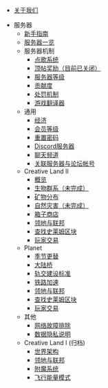 * [关于我们](docs/server/about.md)
- 服务器
  * [新手指南](docs/server/guides-new.md)
  * [服务器一览](docs/server/servers.md)
  - 服务器机制
    * [点歌系统](docs/server/mechanisms/music.md)
    * [顶帖奖励（目前已关闭）](docs/server/mechanisms/bbstoper.md)
    * [服务器等级](docs/server/mechanisms/level.md)
    * [贡献度](docs/server/mechanisms/contributions.md)
    * [处罚机制](docs/server/mechanisms/punishments.md)
    * [游戏翻译器](docs/server/mechanisms/translator.md)
  - 通用
    * [经济](docs/server/economy.md)
    * [会员等级](docs/server/rank.md)
    * [重置密码](docs/server/resetpass.md)
    * [Discord服务器](docs/server/discord.md)
    * [聊天频道](docs/server/channel.md)
    * [关联服务器与论坛帐号](docs/server/link.md)
  - Creative Land II
    * [概览](docs/server/cl02/introduction.md)
    * [生物群系（未完成）](docs/server/cl02/biomes.md)
    * [矿物分布](docs/server/cl02/mineral-distributions.md)
    * [自然灾害（未完成）](docs/server/cl02/disasters.md)
    * [箱子商店](docs/server/cl02/chest-store.md)
    * [领地与联邦](docs/server/cl02/lands-cl.md)
	* [查找史莱姆区块](docs/server/cl02/slimechunk-view.md)
    * [玩家交易](docs/server/cl02/trade.md)
  - Planet
    * [季节更替](docs/server/pl01/seasons.md)
    * [大陆桥](docs/server/pl01/continent-bridge.md)
    * [轨交建设标准](docs/server/pl01/railway-standards.md)
    * [铁路加速](docs/server/pl01/speedmine.md)
    * [领地与联邦](docs/server/pl01/lands-pl.md)
	* [查找史莱姆区块](docs/server/pl01/slimechunk-view.md)
    * [玩家交易](docs/server/pl01/trade.md)
  - 其他
    * [网络故障排除](docs/server/network-troubleshoot.md)
    * [数据隐私说明](docs/server/privacy.md)
  - Creative Land I (归档)
    * [世界架构](docs/server/cl_world_structure.md)
    * [领地与联邦](docs/server/lands-cl.md)
    * [附魔系统](docs/server/enchant.md)
    * [飞行能量模式](docs/server/flyc.md)  
